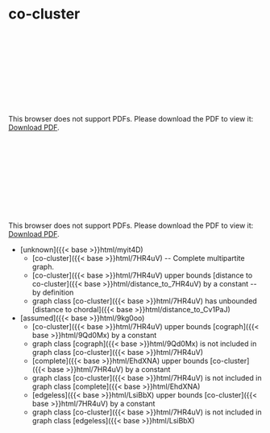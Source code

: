 # co-cluster




<object data="../local_7HR4uV.pdf" type="application/pdf" width="100%" height="480px"><embed src="../local_7HR4uV.pdf"><p>This browser does not support PDFs. Please download the PDF to view it: <a href="../local_7HR4uV.pdf">Download PDF</a>.</p></embed></object>


<object data="../inclusions_7HR4uV.pdf" type="application/pdf" width="100%" height="480px"><embed src="../inclusions_7HR4uV.pdf"><p>This browser does not support PDFs. Please download the PDF to view it: <a href="../inclusions_7HR4uV.pdf">Download PDF</a>.</p></embed></object>

*  [unknown]({{< base >}}html/myit4D)
    * [co-cluster]({{< base >}}html/7HR4uV) -- Complete multipartite graph.
    * [co-cluster]({{< base >}}html/7HR4uV) upper bounds [distance to co-cluster]({{< base >}}html/distance_to_7HR4uV) by a constant -- by definition
    * graph class [co-cluster]({{< base >}}html/7HR4uV) has unbounded [distance to chordal]({{< base >}}html/distance_to_Cv1PaJ)
*  [assumed]({{< base >}}html/9kg0oo)
    * [co-cluster]({{< base >}}html/7HR4uV) upper bounds [cograph]({{< base >}}html/9Qd0Mx) by a constant
    * graph class [cograph]({{< base >}}html/9Qd0Mx) is not included in graph class [co-cluster]({{< base >}}html/7HR4uV)
    * [complete]({{< base >}}html/EhdXNA) upper bounds [co-cluster]({{< base >}}html/7HR4uV) by a constant
    * graph class [co-cluster]({{< base >}}html/7HR4uV) is not included in graph class [complete]({{< base >}}html/EhdXNA)
    * [edgeless]({{< base >}}html/LsiBbX) upper bounds [co-cluster]({{< base >}}html/7HR4uV) by a constant
    * graph class [co-cluster]({{< base >}}html/7HR4uV) is not included in graph class [edgeless]({{< base >}}html/LsiBbX)